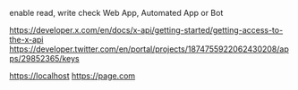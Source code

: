 enable read, write
check Web App, Automated App or Bot

<https://developer.x.com/en/docs/x-api/getting-started/getting-access-to-the-x-api>
<https://developer.twitter.com/en/portal/projects/1874755922062430208/apps/29852365/keys>

<https://localhost>
<https://page.com>
